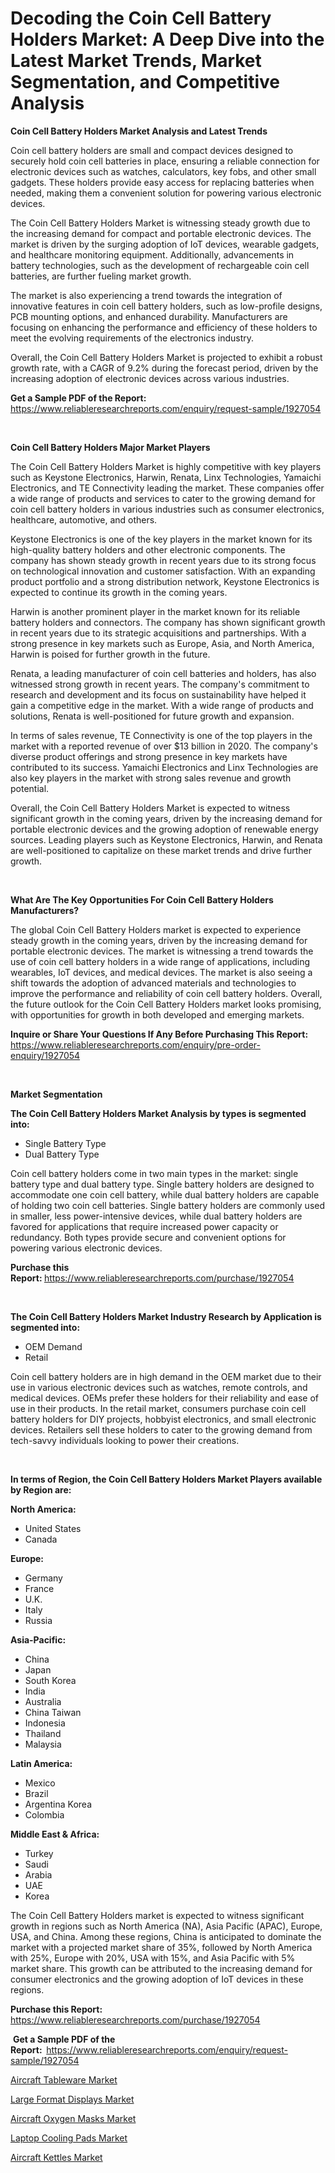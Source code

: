 <p><h1>Decoding the Coin Cell Battery Holders Market: A Deep Dive into the Latest Market Trends, Market Segmentation, and Competitive Analysis</h1></p><p><strong>Coin Cell Battery Holders Market Analysis and Latest Trends</strong></p>
<p><p>Coin cell battery holders are small and compact devices designed to securely hold coin cell batteries in place, ensuring a reliable connection for electronic devices such as watches, calculators, key fobs, and other small gadgets. These holders provide easy access for replacing batteries when needed, making them a convenient solution for powering various electronic devices.</p><p>The Coin Cell Battery Holders Market is witnessing steady growth due to the increasing demand for compact and portable electronic devices. The market is driven by the surging adoption of IoT devices, wearable gadgets, and healthcare monitoring equipment. Additionally, advancements in battery technologies, such as the development of rechargeable coin cell batteries, are further fueling market growth.</p><p>The market is also experiencing a trend towards the integration of innovative features in coin cell battery holders, such as low-profile designs, PCB mounting options, and enhanced durability. Manufacturers are focusing on enhancing the performance and efficiency of these holders to meet the evolving requirements of the electronics industry.</p><p>Overall, the Coin Cell Battery Holders Market is projected to exhibit a robust growth rate, with a CAGR of 9.2% during the forecast period, driven by the increasing adoption of electronic devices across various industries.</p></p>
<p><strong>Get a Sample PDF of the Report:&nbsp;</strong> <a href="https://www.reliableresearchreports.com/enquiry/request-sample/1927054">https://www.reliableresearchreports.com/enquiry/request-sample/1927054</a></p>
<p>&nbsp;</p>
<p><strong>Coin Cell Battery Holders Major Market Players</strong></p>
<p><p>The Coin Cell Battery Holders Market is highly competitive with key players such as Keystone Electronics, Harwin, Renata, Linx Technologies, Yamaichi Electronics, and TE Connectivity leading the market. These companies offer a wide range of products and services to cater to the growing demand for coin cell battery holders in various industries such as consumer electronics, healthcare, automotive, and others.</p><p>Keystone Electronics is one of the key players in the market known for its high-quality battery holders and other electronic components. The company has shown steady growth in recent years due to its strong focus on technological innovation and customer satisfaction. With an expanding product portfolio and a strong distribution network, Keystone Electronics is expected to continue its growth in the coming years.</p><p>Harwin is another prominent player in the market known for its reliable battery holders and connectors. The company has shown significant growth in recent years due to its strategic acquisitions and partnerships. With a strong presence in key markets such as Europe, Asia, and North America, Harwin is poised for further growth in the future.</p><p>Renata, a leading manufacturer of coin cell batteries and holders, has also witnessed strong growth in recent years. The company's commitment to research and development and its focus on sustainability have helped it gain a competitive edge in the market. With a wide range of products and solutions, Renata is well-positioned for future growth and expansion.</p><p>In terms of sales revenue, TE Connectivity is one of the top players in the market with a reported revenue of over $13 billion in 2020. The company's diverse product offerings and strong presence in key markets have contributed to its success. Yamaichi Electronics and Linx Technologies are also key players in the market with strong sales revenue and growth potential.</p><p>Overall, the Coin Cell Battery Holders Market is expected to witness significant growth in the coming years, driven by the increasing demand for portable electronic devices and the growing adoption of renewable energy sources. Leading players such as Keystone Electronics, Harwin, and Renata are well-positioned to capitalize on these market trends and drive further growth.</p></p>
<p>&nbsp;</p>
<p><strong>What Are The Key Opportunities For Coin Cell Battery Holders Manufacturers?</strong></p>
<p><p>The global Coin Cell Battery Holders market is expected to experience steady growth in the coming years, driven by the increasing demand for portable electronic devices. The market is witnessing a trend towards the use of coin cell battery holders in a wide range of applications, including wearables, IoT devices, and medical devices. The market is also seeing a shift towards the adoption of advanced materials and technologies to improve the performance and reliability of coin cell battery holders. Overall, the future outlook for the Coin Cell Battery Holders market looks promising, with opportunities for growth in both developed and emerging markets.</p></p>
<p><strong>Inquire or Share Your Questions If Any Before Purchasing This Report:</strong> <a href="https://www.reliableresearchreports.com/enquiry/pre-order-enquiry/1927054">https://www.reliableresearchreports.com/enquiry/pre-order-enquiry/1927054</a></p>
<p>&nbsp;</p>
<p><strong>Market Segmentation</strong></p>
<p><strong>The Coin Cell Battery Holders Market Analysis by types is segmented into:</strong></p>
<p><ul><li>Single Battery Type</li><li>Dual Battery Type</li></ul></p>
<p><p>Coin cell battery holders come in two main types in the market: single battery type and dual battery type. Single battery holders are designed to accommodate one coin cell battery, while dual battery holders are capable of holding two coin cell batteries. Single battery holders are commonly used in smaller, less power-intensive devices, while dual battery holders are favored for applications that require increased power capacity or redundancy. Both types provide secure and convenient options for powering various electronic devices.</p></p>
<p><strong>Purchase this Report:&nbsp;</strong><a href="https://www.reliableresearchreports.com/purchase/1927054">https://www.reliableresearchreports.com/purchase/1927054</a></p>
<p>&nbsp;</p>
<p><strong>The Coin Cell Battery Holders Market Industry Research by Application is segmented into:</strong></p>
<p><ul><li>OEM Demand</li><li>Retail</li></ul></p>
<p><p>Coin cell battery holders are in high demand in the OEM market due to their use in various electronic devices such as watches, remote controls, and medical devices. OEMs prefer these holders for their reliability and ease of use in their products. In the retail market, consumers purchase coin cell battery holders for DIY projects, hobbyist electronics, and small electronic devices. Retailers sell these holders to cater to the growing demand from tech-savvy individuals looking to power their creations.</p></p>
<p>&nbsp;</p>
<p><strong>In terms of Region, the Coin Cell Battery Holders Market Players available by Region are:</strong></p>
<p>
    <p> <strong> North America: </strong>
        <ul>
            <li>United States</li>
            <li>Canada</li>
        </ul>
        </p> 
    <p> <strong> Europe: </strong>
        <ul>
            <li>Germany</li>
            <li>France</li>
            <li>U.K.</li>
            <li>Italy</li>
            <li>Russia</li>
        </ul>
        </p> 
    <p> <strong> Asia-Pacific: </strong>
        <ul>
            <li>China</li>
            <li>Japan</li>
            <li>South Korea</li>
            <li>India</li>
            <li>Australia</li>
            <li>China Taiwan</li>
            <li>Indonesia</li>
            <li>Thailand</li>
            <li>Malaysia</li>
        </ul>
        </p> 
    <p> <strong> Latin America: </strong>
        <ul>
            <li>Mexico</li>
            <li>Brazil</li>
            <li>Argentina Korea</li>
            <li>Colombia</li>
        </ul>
        </p> 
    <p> <strong> Middle East & Africa: </strong>
        <ul>
            <li>Turkey</li>
            <li>Saudi</li>
            <li>Arabia</li>
            <li>UAE</li>
            <li>Korea</li>
        </ul>
    </p>
    </p>
<p><p>The Coin Cell Battery Holders market is expected to witness significant growth in regions such as North America (NA), Asia Pacific (APAC), Europe, USA, and China. Among these regions, China is anticipated to dominate the market with a projected market share of 35%, followed by North America with 25%, Europe with 20%, USA with 15%, and Asia Pacific with 5% market share. This growth can be attributed to the increasing demand for consumer electronics and the growing adoption of IoT devices in these regions.</p></p>
<p><strong>Purchase this Report: </strong><a href="https://www.reliableresearchreports.com/purchase/1927054">https://www.reliableresearchreports.com/purchase/1927054</a></p>
<p>&nbsp;<strong>Get a Sample PDF of the Report:&nbsp;&nbsp;</strong><a href="https://www.reliableresearchreports.com/enquiry/request-sample/1927054">https://www.reliableresearchreports.com/enquiry/request-sample/1927054</a></p>
<p><strong></strong></p>
<p><p><a href="https://noble-drawer-34c.notion.site/Aircraft-Tableware-Market-Research-Report-Reveals-The-Latest-Trends-And-Opportunities-of-this-Market-ce03914e6a6b400a9cb09b6820d6aba9">Aircraft Tableware Market</a></p><p><a href="https://view.publitas.com/reportprime-1/large-format-displays-market-size-growth-outlook-from-2024-to-2031-projecting-at-markets-trends-analysis-by-application-regional-outlook-and-revenue/">Large Format Displays Market</a></p><p><a href="https://three-jumbo-f6d.notion.site/Aircraft-Oxygen-Masks-Market-Research-Report-Provides-thorough-Industry-Overview-which-offers-an-In-3ada59e7e5774e209262b999a92de45b">Aircraft Oxygen Masks Market</a></p><p><a href="https://view.publitas.com/reportprime-1/laptop-cooling-pads-market-insights-market-players-and-forecast-till-2031/">Laptop Cooling Pads Market</a></p><p><a href="https://iodized-pantydraco-05c.notion.site/Aircraft-Kettles-Market-Centers-on-Aspects-such-as-Market-Growth-Market-Share-Market-Opportunity--3d5dfcdc802c4f46ab335835dc514380">Aircraft Kettles Market</a></p></p>